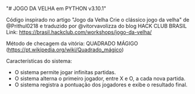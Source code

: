 "# JOGO DA VELHA em PYTHON v3.10.1"

Código inspirado no artigo "Jogo da Velha Crie o clássico jogo da velha" de @Prithul0218 e traduzido por @vitorvavolizza do blog HACK CLUB BRASIL
Link: https://brasil.hackclub.com/workshops/jogo-da-velha/

Método de checagem da vitória: QUADRADO MÁGIGO (https://pt.wikipedia.org/wiki/Quadrado_mágico)

Características do sistema:
- O sistema permite jogar infinitas partidas.
- O sistema alterna o primeiro jogador, entre X e O, a cada nova partida.
- O sistema registra a pontuação dos jogadores e exibe o resultado final.
